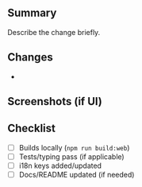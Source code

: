 ## Summary

Describe the change briefly.

## Changes
- 

## Screenshots (if UI)

## Checklist
- [ ] Builds locally (`npm run build:web`)
- [ ] Tests/typing pass (if applicable)
- [ ] i18n keys added/updated
- [ ] Docs/README updated (if needed)
